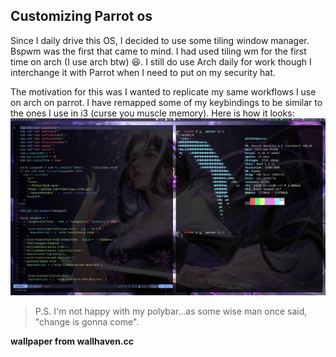 ## Customizing Parrot os
Since I daily drive this OS, I decided to use some tiling window manager. Bspwm was the first that came to mind.
I had used tiling wm for the first time on arch (I use arch btw) 😆.
I still do use Arch daily for work though I interchange it with Parrot when I need to put on my security hat.

The motivation for this was I wanted to replicate my same workflows I use on arch on parrot. I have remapped some of my keybindings to be similar to the ones I use in i3 (curse you muscle memory).
Here is how it looks:
![bspwm on Parrot OS](bspwm-parrot.png)

> P.S. I'm not happy with my polybar...as some wise man once said, "change is gonna come".

**wallpaper from wallhaven.cc**
